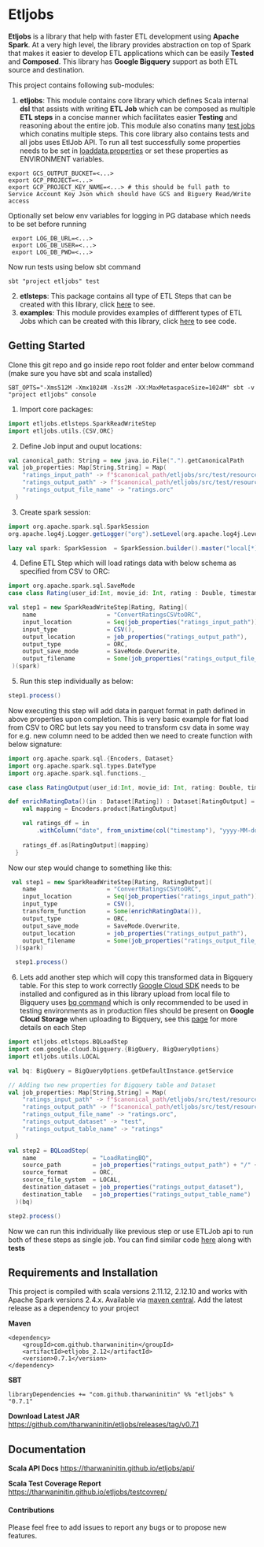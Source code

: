 Etljobs
====

**Etljobs** is a library that help with faster ETL development using **Apache Spark**. At a very high level,
the library provides abstraction on top of Spark that makes it easier to develop ETL applications which can be easily **Tested** and **Composed**. This library has **Google Bigquery** support as both ETL source and destination.

This project contains following sub-modules:

1. **etljobs**:
 This module contains core library which defines Scala internal **dsl** that assists with writing **ETL Job** which can be composed as multiple **ETL steps** in a concise manner which facilitates easier **Testing** and reasoning about the entire job. This module also conatins many [test jobs](core/src/test/scala) which conatins multiple steps. This core library also contains tests and all jobs uses EtlJob API. To run all test successfully some properties needs to be set in [loaddata.properties](core/src/test/resources/loaddata.properties) or set these properties as ENVIRONMENT variables.
 ```shell
 export GCS_OUTPUT_BUCKET=<...>
 export GCP_PROJECT=<...>
 export GCP_PROJECT_KEY_NAME=<...> # this should be full path to Service Account Key Json which should have GCS and Biguery Read/Write access
 ```
 Optionally set below env variables for logging in PG database which needs to be set before running
 ```shell
  export LOG_DB_URL=<...>
  export LOG_DB_USER=<...>
  export LOG_DB_PWD=<...> 
  ```
 Now run tests using below sbt command
 ```shell
sbt "project etljobs" test
```
2. **etlsteps**:
 This package contains all type of ETL Steps that can be created with this library, click [here](core/src/main/scala/etljobs/etlsteps) to see.
3. **examples**:
 This module provides examples of diffferent types of ETL Jobs which can be created with this library, click [here](examples/src/main/scala/examples) to see code.

## Getting Started
Clone this git repo and go inside repo root folder and enter below command (make sure you have sbt and scala installed)
```shell
SBT_OPTS="-Xms512M -Xmx1024M -Xss2M -XX:MaxMetaspaceSize=1024M" sbt -v "project etljobs" console
```
1. Import core packages:
```scala
import etljobs.etlsteps.SparkReadWriteStep
import etljobs.utils.{CSV,ORC}
```
2. Define Job input and ouput locations:
```scala
val canonical_path: String = new java.io.File(".").getCanonicalPath
val job_properties: Map[String,String] = Map(
    "ratings_input_path" -> f"$canonical_path/etljobs/src/test/resources/input/movies/ratings/*",
    "ratings_output_path" -> f"$canonical_path/etljobs/src/test/resources/output/movies/ratings",
    "ratings_output_file_name" -> "ratings.orc"
  )
```
3. Create spark session:
```scala
import org.apache.spark.sql.SparkSession
org.apache.log4j.Logger.getLogger("org").setLevel(org.apache.log4j.Level.WARN)

lazy val spark: SparkSession  = SparkSession.builder().master("local[*]").getOrCreate()
```
4. Define ETL Step which will load ratings data with below schema as specified from CSV to ORC:
```scala
import org.apache.spark.sql.SaveMode
case class Rating(user_id:Int, movie_id: Int, rating : Double, timestamp: Long)

val step1 = new SparkReadWriteStep[Rating, Rating](
    name                    = "ConvertRatingsCSVtoORC",
    input_location          = Seq(job_properties("ratings_input_path")),
    input_type              = CSV(),
    output_location         = job_properties("ratings_output_path"),
    output_type             = ORC,
    output_save_mode        = SaveMode.Overwrite,
    output_filename         = Some(job_properties("ratings_output_file_name"))
 )(spark)
```
5. Run this step individually as below:
```scala
step1.process()
```
Now executing this step will add data in parquet format in path defined in above properties upon completion. This is very basic example for flat load from CSV to ORC but lets say you need to transform csv data in some way for e.g. new column need to be added then we need to create function with below signature:
```scala
import org.apache.spark.sql.{Encoders, Dataset}
import org.apache.spark.sql.types.DateType
import org.apache.spark.sql.functions._

case class RatingOutput(user_id:Int, movie_id: Int, rating: Double, timestamp: Long, date: java.sql.Date)

def enrichRatingData()(in : Dataset[Rating]) : Dataset[RatingOutput] = {
    val mapping = Encoders.product[RatingOutput]

    val ratings_df = in
        .withColumn("date", from_unixtime(col("timestamp"), "yyyy-MM-dd").cast(DateType))
    
    ratings_df.as[RatingOutput](mapping)
  }
```
Now our step would change to something like this:
```scala
 val step1 = new SparkReadWriteStep[Rating, RatingOutput](
    name                    = "ConvertRatingsCSVtoORC",
    input_location          = Seq(job_properties("ratings_input_path")),
    input_type              = CSV(),
    transform_function      = Some(enrichRatingData()),
    output_type             = ORC,
    output_save_mode        = SaveMode.Overwrite,
    output_location         = job_properties("ratings_output_path"),
    output_filename         = Some(job_properties("ratings_output_file_name"))
  )(spark)

  step1.process()
```
6. Lets add another step which will copy this transformed data in Bigquery table. For this step to work correctly [Google Cloud SDK](https://cloud.google.com/sdk/install) needs to be installed and configured as in this library upload from local file to Bigquery uses [bq command](https://cloud.google.com/bigquery/docs/bq-command-line-tool) which is only recommended to be used in testing environments as in production files should be present on **Google Cloud Storage** when uploading to Bigquery, see this [page](core/src/main/scala/etljobs/etlsteps) for more details on each Step
```scala
import etljobs.etlsteps.BQLoadStep
import com.google.cloud.bigquery.{BigQuery, BigQueryOptions}
import etljobs.utils.LOCAL

val bq: BigQuery = BigQueryOptions.getDefaultInstance.getService

// Adding two new properties for Bigquery table and Dataset
val job_properties: Map[String,String] = Map(
    "ratings_input_path" -> f"$canonical_path/etljobs/src/test/resources/input/movies/ratings/*",
    "ratings_output_path" -> f"$canonical_path/etljobs/src/test/resources/output/movies/ratings",
    "ratings_output_file_name" -> "ratings.orc",
    "ratings_output_dataset" -> "test",
    "ratings_output_table_name" -> "ratings"
  )

val step2 = BQLoadStep(
    name                = "LoadRatingBQ",
    source_path         = job_properties("ratings_output_path") + "/" + job_properties("ratings_output_file_name"),
    source_format       = ORC,
    source_file_system  = LOCAL,
    destination_dataset = job_properties("ratings_output_dataset"),
    destination_table   = job_properties("ratings_output_table_name")
  )(bq)

step2.process()
```
Now we can run this individually like previous step or use ETLJob api to run both of these steps as single job. You can find similar code [here](core/src/test/scala/etljobs.etljob1) along with **tests**


## Requirements and Installation
This project is compiled with scala versions 2.11.12, 2.12.10 and works with Apache Spark versions 2.4.x.
Available via [maven central](https://mvnrepository.com/artifact/com.github.tharwaninitin/etljobs). 
Add the latest release as a dependency to your project

__Maven__
```
<dependency>
    <groupId>com.github.tharwaninitin</groupId>
    <artifactId>etljobs_2.12</artifactId>
    <version>0.7.1</version>
</dependency>
```
__SBT__
```
libraryDependencies += "com.github.tharwaninitin" %% "etljobs" % "0.7.1"
```
__Download Latest JAR__ https://github.com/tharwaninitin/etljobs/releases/tag/v0.7.1


## Documentation

__Scala API Docs__ https://tharwaninitin.github.io/etljobs/api/

__Scala Test Coverage Report__  https://tharwaninitin.github.io/etljobs/testcovrep/

#### Contributions
Please feel free to add issues to report any bugs or to propose new features.

